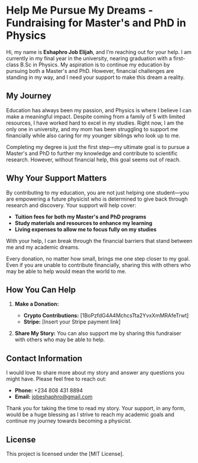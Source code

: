 # Help Me Pursue My Dreams - Fundraising for Master's and PhD in Physics

Hi, my name is **Eshaphro Job Elijah**, and I’m reaching out for your help. I am currently in my final year in the university, nearing graduation with a first-class B.Sc in Physics. My aspiration is to continue my education by pursuing both a Master's and PhD. However, financial challenges are standing in my way, and I need your support to make this dream a reality.

## My Journey

Education has always been my passion, and Physics is where I believe I can make a meaningful impact. Despite coming from a family of 5 with limited resources, I have worked hard to excel in my studies. Right now, I am the only one in university, and my mom has been struggling to support me financially while also caring for my younger siblings who look up to me. 

Completing my degree is just the first step—my ultimate goal is to pursue a Master's and PhD to further my knowledge and contribute to scientific research. However, without financial help, this goal seems out of reach.

## Why Your Support Matters

By contributing to my education, you are not just helping one student—you are empowering a future physicist who is determined to give back through research and discovery. Your support will help cover:

- **Tuition fees for both my Master's and PhD programs**
- **Study materials and resources to enhance my learning**
- **Living expenses to allow me to focus fully on my studies**

With your help, I can break through the financial barriers that stand between me and my academic dreams.

Every donation, no matter how small, brings me one step closer to my goal. Even if you are unable to contribute financially, sharing this with others who may be able to help would mean the world to me.

## How You Can Help

1. **Make a Donation:**
   - **Crypto Contributions:** [1BoPzfdG4A4MchcsTta2YvxXmMRAfeTrwt]
   - **Stripe:** [Insert your Stripe payment link]

2. **Share My Story:** You can also support me by sharing this fundraiser with others who may be able to help.

## Contact Information

I would love to share more about my story and answer any questions you might have. Please feel free to reach out:

- **Phone:** +234 808 431 8894
- **Email:** [jobeshaphro@gmail.com](mailto:jobeshaphro@gmail.com)

Thank you for taking the time to read my story. Your support, in any form, would be a huge blessing as I strive to reach my academic goals and continue my journey towards becoming a physicist.

## License

This project is licensed under the [MIT License].
